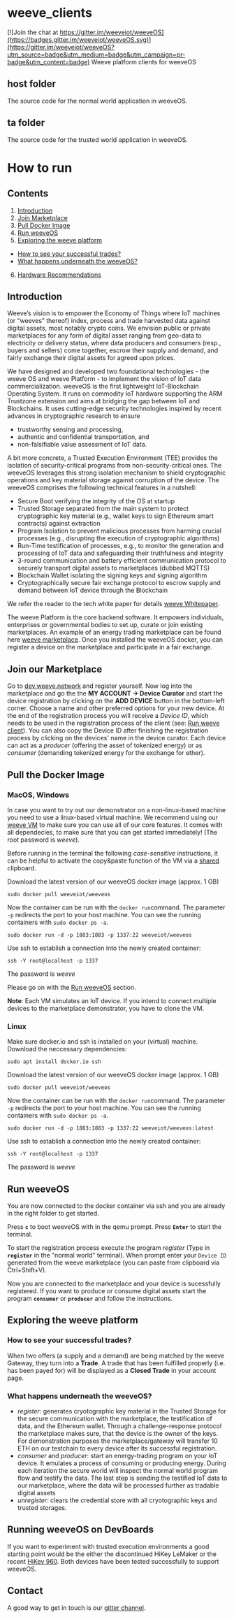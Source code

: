 # weeve_clients

[![Join the chat at https://gitter.im/weeveiot/weeveOS](https://badges.gitter.im/weeveiot/weeveOS.svg)](https://gitter.im/weeveiot/weeveOS?utm_source=badge&utm_medium=badge&utm_campaign=pr-badge&utm_content=badge)
Weeve platform clients for weeveOS

## host folder
The source code for the normal world application in weeveOS.

## ta folder
The source code for the trusted world application in weeveOS.

# How to run

## Contents
1. [Introduction](#introduction)
2. [Join Marketplace](#marketplace)
3. [Pull Docker Image](#dockerimage)
4. [Run weeveOS](#weeveclient)
5. [Exploring the weeve platform](#weeveplatform)
  * [How to see your successful trades?](#weeveplatform1)
  * [What happens underneath the weeveOS?](#weeveplatform2)
6. [Hardware Recommendations](#hardware)

## <a name="introduction"></a>Introduction
Weeve’s vision is to empower the Economy of Things where IoT machines (or “weeves” thereof) index, process and trade harvested data against digital assets, most notably crypto coins. We envision public or private marketplaces for any form of digital asset ranging from geo-data to electricity or delivery status, where data producers and consumers (resp., buyers and sellers) come together, escrow their supply and demand, and fairly exchange their digital assets for agreed upon prices.

We have designed and developed two foundational technologies - the weeve OS and weeve Platform - to implement the vision of IoT data commercialization. weeveOS is the first lightweight IoT-Blockchain Operating System. It runs on commodity IoT hardware supporting the ARM Trustzone extension and aims at bridging the gap between IoT and Blockchains. It uses cutting-edge security technologies inspired by recent advances in cryptographic research to ensure
  * trustworthy sensing and processing,
  * authentic and confidential transportation, and
  * non-falsifiable value assessment of IoT data.

A bit more concrete, a Trusted Execution Environment (TEE) provides the isolation of security-critical programs from non-security-critical ones. The weeveOS leverages this strong isolation mechanism to shield cryptographic operations and key material storage against corruption of the device. The weeveOS comprises the following technical features in a nutshell:
  * Secure Boot verifying the integrity of the OS at startup
  * Trusted Storage separated from the main system to protect cryptographic key material (e.g., wallet keys to sign Ethereum smart contracts) against extraction
  * Program Isolation to prevent malicious processes from harming crucial processes (e.g., disrupting the execution of cryptographic algorithms)
  * Run-Time testification of processes, e.g., to monitor the generation and processing of IoT data and safeguarding their truthfulness and integrity
  * 3-round communication and battery efficient communication protocol to securely transport digital assets to marketplaces (dubbed MQTTS)
  * Blockchain Wallet isolating the signing keys and signing algorithm
  * Cryptographically secure fair exchange protocol to escrow supply and demand between IoT device through the Blockchain 

We refer the reader to the tech white paper for details <a href="http://papers.weeve.network/weeve_whitepaper.pdf" target="_blank">weeve Whitepaper</a>. 

The  weeve Platform is the core backend software. It empowers individuals, enterprises or governmental bodies to set up, curate or join existing marketplaces. An example of an energy trading marketplace can be found here <a href="http://dev.weeve.network" target="_blank">weeve marketplace</a>. Once you installed the weeveOS docker, you can register a device on the marketplace and participate in a fair exchange.

## <a name="marketplace"></a>Join our Marketplace
Go to <a href="http://dev.weeve.network" target="_blank">dev.weeve.network</a> and register yourself. Now log into the marketplace and go the the **MY ACCOUNT -> Device Curator** and start the device registration by clicking on the **ADD DEVICE** button in the bottom-left corner. Choose a name and other preferred options for your new device. At the end of the registration process you will receive a *Device ID*, which needs to be used in the registration process of the client (see: <a href="#weeveclient">Run weeve client</a>). You can also copy the Device ID after finishing the registration process by clicking on the devices' name in the device curator. Each device can act as a *producer* (offering the asset of tokenized energy) or as *consumer* (demanding tokenized energy for the exchange for ether).

## <a name="dockerimage"></a>Pull the Docker Image

###  MacOS, Windows

In case you want to try out our demonstrator on a non-linux-based machine you need to use a linux-based virtual machine. 
We recommend using our <a href="http://dev.weeve.network/dl/weeve-vm.ova" target="_blank">weeve VM</a> to make sure you can use all of our core features. It comes with all dependecies, to make sure that you can get started immediately! (The root password is *weeve*). 

Before running in the terminal the following *case-sensitive* instructions, it can be helpful to activate the copy&paste function of the VM via a <a href="https://www.liberiangeek.net/2013/09/copy-paste-virtualbox-host-guest-machines/">shared</a> clipboard.

Download the latest version of our weeveOS docker image (approx. 1 GB)
```
sudo docker pull weeveiot/weeveos
```
Now the container can be run with the `docker run`command. The parameter `-p` redirects the port to your host machine. You can see the running containers with `sudo docker ps -a`.
```
sudo docker run -d -p 1883:1883 -p 1337:22 weeveiot/weeveos
```

Use ssh to establish a connection into the newly created container:

```
ssh -Y root@localhost -p 1337
```
The password is *weeve*

Please go on with the <a href="weeveclient">Run weeveOS</a> section.

**Note**: Each VM simulates an IoT device. If you intend to connect multiple devices to the marketplace demonstrator, you have to clone the VM.

### Linux

Make sure docker.io and ssh is installed on your (virtual) machine. Download the neccessary dependencies:

```
sudo apt install docker.io ssh
```

Download the latest version of our weeveOS docker image (approx. 1 GB)
```
sudo docker pull weeveiot/weeveos
```

Now the container can be run with the `docker run`command. The parameter `-p` redirects the port to your host machine. You can see the running containers with `sudo docker ps -a`.
```
sudo docker run -d -p 1883:1883 -p 1337:22 weeveiot/weeveos:latest
```

Use ssh to establish a connection into the newly created container:

```
ssh -Y root@localhost -p 1337
```
The password is *weeve*

## <a name="weeveclient"></a>Run weeveOS
You are now connected to the docker container via ssh and you are already in the right folder to get started.

Press **`c`** to boot weeveOS with in the qemu prompt.
Press **`Enter`** to start the terminal.

To start the registration process execute the program *register* (Type in **`register`** in the "normal world" terminal). When prompt enter your `Device ID` generated from the weeve marketplace (you can paste from clipboard via Ctrl+Shift+V).

Now you are connected to the marketplace and your device is sucessfully registered. If you want to produce or consume digital assets start the program **`consumer`** or **`producer`** and follow the instructions.

## <a name="weeveplatform"></a>Exploring the weeve platform

### <a name="weeveplatform1"></a> How to see your successful trades?
When two offers (a supply and a demand) are being matched by the weeve Gateway, they turn into a **Trade**. A trade that has been fulfilled properly (i.e. has been payed for) will be displayed as a **Closed Trade** in your account page.

### <a name="weeveplatform2"></a> What happens underneath the weeveOS?
 * *register*: generates cryotographic key material in the Trusted Storage for the secure communication with the marketplace, the testification of data, and the Ethereum wallet. Through a challenge-response protocol the marketplace makes sure, that the device is the owner of the keys. For demonstration purposes the marketplace/gateway will transfer 10 ETH on our testchain to every device after its successful registration.
 * *consumer* and *producer*: start an energy-trading program on your IoT device. It emulates a process of consuming or producing energy. During each iteration the secure world will inspect the normal world program flow and testify the data. The last step is sending the testified IoT data to our marketplace, where the data will be processed further as tradable digital assets
 * *unregister*: clears the credential store with all cryotographic keys and trusted storages.
 
## <a name="hardware"></a>Running weeveOS on DevBoards
If you want to experiment with trusted execution environments a good starting point would be the either the discontinued HiKey LeMaker or the recent <a href="https://www.96boards.org/product/hikey960/" target="_blank">HiKey 960</a>. Both devices have been tested successfully to support weeveOS.

## <a name="contact"></a>Contact
A good way to get in touch is our <a href="https://gitter.im/weeveiot" target="_blank">gitter channel</a>.
